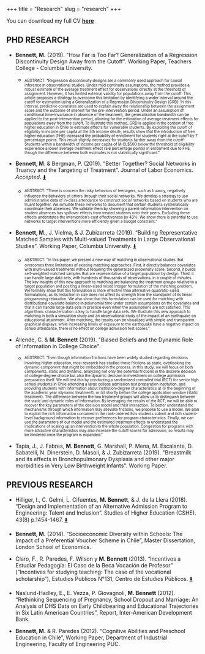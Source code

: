 +++
title = "Research"
slug = "research"
+++

You can download my full CV **[here](/files/CV_mbennett.pdf)**

## PHD RESEARCH 

* **Bennett, M.** (2019). "How Far is Too Far? Generalization of a Regression Discontinuity Design Away from the Cutoff". Working Paper, Teachers College - Columbia University.
    - <span style="font-size: 70%; background: inherit;">ABSTRACT: "Regression discontinuity designs are a commonly used approach for causal inference in observational studies. Under mild continuity assumptions, the method provides a robust estimate of the average treatment effect for observations directly at the threshold of assignment. However, it has limited external validity for populations away from the cutoff. This article proposes a strategy to overcome this limitation by identifying a wider interval around the cutoff for estimation using a Generalization of a Regression Discontinuity Design (GRD). In this interval, predictive covariates are used to explain away the relationship between the assignment score and the outcome of interest for the pre-intervention period. Under an assumption of conditional time-invariance in absence of the treatment, the generalization bandwidth can be applied to the post-intervention period, allowing for the estimation of average treatment effects for populations away from the cutoff. To illustrate this method, GRD is applied in the context of free higher education in Chile to estimate effects for vulnerable students. By exploiting the cutoff of eligibility in income per capita at the 5th income decile, results show that the introduction of free higher education (FHE) increased the probability of enrollment for students right at the cutoff by 7 percentage points. This result slightly decreases for students farther away from the cutoff: Students within a bandwidth of income per capita of M CL$500 below the threshold of eligibility experience a lower average treatment effect (5.6 percentage points) in enrollment due to FHE, though the difference between both estimates is not statistically significant."</span>
    
* **Bennett, M**. & Bergman, P. (2019). “Better Together? Social Networks in Truancy and the Targeting of Treatment”. Journal of Labor Economics. *Accepted*. [:arrow_down:](/files/networks_paper.pdf)
    - <sup><sub>ABSTRACT: "There is concern the risky behaviors of teenagers, such as truancy, negatively influence the behaviors of others through their social networks. We develop a strategy to use administrative data of in-class attendance to construct social networks based on students who are truant together. We simulate these networks to document that certain students systematically coordinate their absences. We validate them by showing a parent-information intervention on student absences has spillover effects from treated students onto their peers. Excluding these effects understates the intervention’s cost effectiveness by 43%. We show there is potential to use networks to target interventions more efficiently given a budget constraint."</sup></sub>

* **Bennett, M.**, J. Vielma, & J. Zubizarreta (2019). “Building Representative Matched Samples with Multi-valued Treatments in Large Observational Studies”. Working Paper, Columbia University. [:arrow_down:](https://arxiv.org/abs/1810.06707)
    - <sup><sub>ABSTRACT: "In this paper, we present a new way of matching in observational studies that overcomes three limitations of existing matching approaches. First, it directly balances covariates with multi-valued treatments without requiring the generalized propensity score. Second, it builds self-weighted matched samples that are representative of a target population by design. Third, it can handle large data sets, with hundreds of thousands of observations, in a couple of minutes. The key insights of this new approach to matching are balancing the treatment groups relative to a target population and positing a linear-sized mixed integer formulation of the matching problem. We formally show that this formulation is more effective than alternative quadratic-sized formulations, as its reduction in size does not affect its strength from the standpoint of its linear programming relaxation. We also show that this formulation can be used for matching with distributional covariate balance in polynomial time under certain assumptions on the covariates and that it can handle large data sets in practice even when the assumptions are not satisfied. This algorithmic characterization is key to handle large data sets. We illustrate this new approach to matching in both a simulation study and an observational study of the impact of an earthquake on educational attainment. After matching, the results can be visualized with simple and transparent graphical displays: while increasing levels of exposure to the earthquake have a negative impact on school attendance, there is no effect on college admission test scores."</sup></sub>

* Allende, C. & **M. Bennett** (2019). "Biased Beliefs and the Dynamic Role of Information in College Choice".
    - <sup><sub>ABSTRACT: "Even though information frictions have been widely studied regarding decisions involving higher education, most research has studied these frictions as static, overlooking the dynamic component that might be embedded in the process. In this study, we will focus on both components, static and dynamic, analyzing not only the potential frictions in the discrete decision of college-degree choice but also the dynamic decision in investment on college admission preparation itself. We will test this by conducting a randomized controlled trial (RCT) for senior high school students in Chile attending a large college admission test preparation institution, and providing students with information about institution-degree characteristics at (i) the beginning of the academic year (dynamic treatment), or (ii) shortly before the college application window (static treatment). The difference between the two treatment groups will allow us to distinguish between the static and dynamic roles of information. By leveraging the results of the RCT, we will be able to recover the key parameters of the decision model and their interaction. To better understand the mechanisms through which information may alleviate frictions, we propose to use a model. We plan to exploit the rich information contained in the rank-ordered lists students submit and rich student-level background information to recover preferences for program characteristics. Finally, we can use the parameters of our model and the estimated treatment effects to understand the implications of scaling up an intervention to the whole population. Congestion for programs with more attractive characteristics may also increase the cutoff scores for admission, so results may be hindered once the program is expanded."</sup></sub>

* Tapia, J., J. Fabres, **M. Bennett**, G. Marshall, P. Mena, M. Escalante, D. Sabatelli, N. Dinerstein, D. Masoli, & J. Zubizarreta (2019). "Breastmilk and its effects in Bronchopulmonary Dysplasia and other major morbidities in Very Low Birthweight Infants". Working Paper.

## PREVIOUS RESEARCH

* Hilliger, I., C. Gelmi, L. Cifuentes, **M. Bennett**,  & J. de la Llera (2018). “Design and Implementation of an Alternative Admission Program to Engineering: Talent and Inclusion”. Studies of Higher Education (CSHE). 43(8) p.1454-1467. [:arrow_down:](https://www.tandfonline.com/doi/abs/10.1080/03075079.2016.1263291?journalCode=cshe20)

* **Bennett, M.** (2014). “Socioeconomic Diversity within Schools: The Impact of a Preferential Voucher Scheme in Chile”, Master Dissertation, London School of Economics.

* Claro, F., R. Paredes, F. Wilson y **M. Bennett** (2013). “Incentivos a Estudiar Pedagogía: El Caso de la Beca Vocación de Profesor” (“Incentives for studying teaching: The case of the vocational scholarship”), Estudios Publicos N°131, Centro de Estudios Públicos. [:arrow_down:](https://www.cepchile.cl/cep/site/artic/20160304/asocfile/20160304100405/rev131_FClaro-RParedes-MBennett-TWilson.pdf)

* Naslund-Hadley, E., E. Vezza, P. Giovagnoli, **M. Bennett** (2012). “Rethinking Sequencing of Pregnancy, School Dropout and Marriage: An Analysis of DHS Data on Early Childbearing and Educational Trajectories in Six Latin American Countries”, Report, Inter-American Development Bank.

* **Bennett, M.** & R. Paredes (2012). “Cognitive Abilities and Preschool Education in Chile”, Working Paper, Department of Industrial Engineering, Faculty of Engineering PUC.
